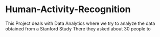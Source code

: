 # Human-Activity-Recognition

This Project deals with Data Analytics where we try to analyze the data obtained from a Stanford Study
There they asked about 30 people to 

